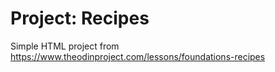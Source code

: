 # Project: Recipes

Simple HTML project from https://www.theodinproject.com/lessons/foundations-recipes 
